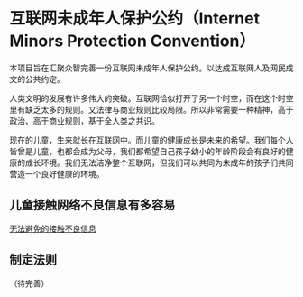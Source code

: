 # 互联网未成年人保护公约（Internet Minors Protection Convention）

本项目旨在汇聚众智完善一份互联网未成年人保护公约。以达成互联网人及网民成文的公共约定。

人类文明的发展有许多伟大的突破。互联网恰似打开了另一个时空，而在这个时空里有缺乏太多的规则。又法律与商业规则比较局限。所以非常需要一种精神，高于政治、高于商业规则，基于全人类之共识。

现在的儿童，生来就长在互联网中。而儿童的健康成长是未来的希望。我们每个人皆曾是儿童，也都会成为父母，我们都希望自己孩子幼小的年龄阶段会有良好的健康的成长环境。我们无法洁净整个互联网，但我们可以共同为未成年的孩子们共同营造一个良好健康的环境。

## 儿童接触网络不良信息有多容易
[无法避免的接触不良信息](https://www.zhihu.com/question/57321367)


## 制定法则
（待完善）
